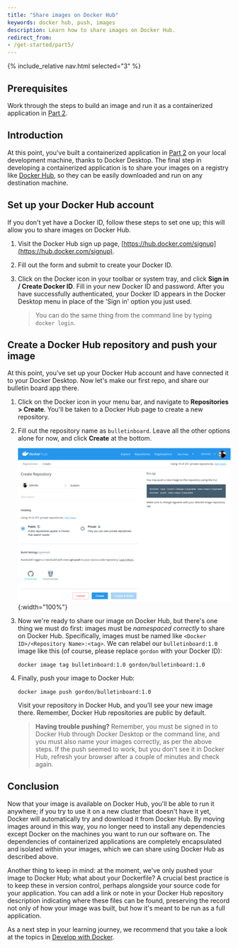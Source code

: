 ```yaml
---
title: "Share images on Docker Hub"
keywords: docker hub, push, images
description: Learn how to share images on Docker Hub.
redirect_from:
- /get-started/part5/
---
```


{% include_relative nav.html selected="3" %}

## Prerequisites

Work through the steps to build an image and run it as a containerized application in [Part 2](part2.md).

## Introduction

At this point, you've built a containerized application in [Part 2](part2.md) on your local development machine, thanks to Docker Desktop. The final step in developing a containerized application is to share your images on a registry like [Docker Hub](https://hub.docker.com/), so they can be easily downloaded and run on any destination machine.

## Set up your Docker Hub account

If you don't yet have a Docker ID, follow these steps to set one up; this will allow you to share images on Docker Hub.

1. Visit the Docker Hub sign up page, [https://hub.docker.com/signup](https://hub.docker.com/signup).

2. Fill out the form and submit to create your Docker ID.

3. Click on the Docker icon in your toolbar or system tray, and click **Sign in / Create Docker ID**. Fill in your new Docker ID and password. After you have successfully authenticated, your Docker ID appears in the Docker Desktop menu in place of the 'Sign in' option you just used.

    > You can do the same thing from the command line by typing `docker login`.

## Create a Docker Hub repository and push your image

At this point, you've set up your Docker Hub account and have connected it to your Docker Desktop. Now let's make our first repo, and share our bulletin board app there.

1. Click on the Docker icon in your menu bar, and navigate to **Repositories > Create**. You'll be taken to a Docker Hub page to create a new repository.

2. Fill out the repository name as `bulletinboard`. Leave all the other options alone for now, and click **Create** at the bottom.

    ![make a repo](images/newrepo.png){:width="100%"}

3. Now we're ready to share our image on Docker Hub, but there's one thing we must do first: images must be *namespaced correctly* to share on Docker Hub. Specifically, images must be named like `<Docker ID>/<Repository Name>:<tag>`. We can relabel our `bulletinboard:1.0` image like this (of course, please replace `gordon` with your Docker ID):

    ```shell
    docker image tag bulletinboard:1.0 gordon/bulletinboard:1.0
    ```

4. Finally, push your image to Docker Hub:

    ```shell
    docker image push gordon/bulletinboard:1.0
    ```

    Visit your repository in Docker Hub, and you'll see your new image there. Remember, Docker Hub repositories are public by default.

    > **Having trouble pushing?** Remember, you must be signed in to Docker Hub through Docker Desktop or the command line, and you must also name your images correctly, as per the above steps. If the push seemed to work, but you don't see it in Docker Hub, refresh your browser after a couple of minutes and check again.

## Conclusion

Now that your image is available on Docker Hub, you'll be able to run it anywhere; if you try to use it on a new cluster that doesn't have it yet, Docker will automatically try and download it from Docker Hub. By moving images around in this way, you no longer need to install any dependencies except Docker on the machines you want to run our software on. The dependencies of containerized applications are completely encapsulated and isolated within your images, which we can share using Docker Hub as described above.

Another thing to keep in mind: at the moment, we've only pushed your image to Docker Hub; what about your Dockerfile? A crucial best practice is to keep these in version control, perhaps alongside your source code for your application. You can add a link or note in your Docker Hub repository description indicating where these files can be found, preserving the record not only of how your image was built, but how it's meant to be run as a full application.

As a next step in your learning journey, we recommend that you take a look at the topics in [Develop with Docker](/develop/index.md).
